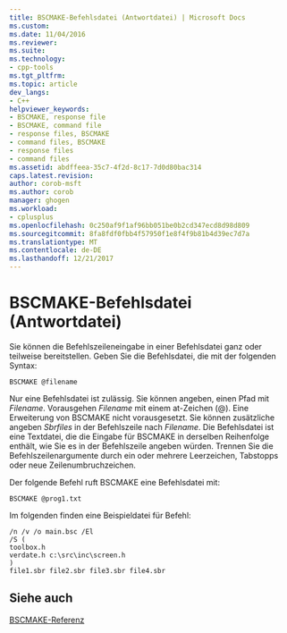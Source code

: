 ```yaml
---
title: BSCMAKE-Befehlsdatei (Antwortdatei) | Microsoft Docs
ms.custom: 
ms.date: 11/04/2016
ms.reviewer: 
ms.suite: 
ms.technology:
- cpp-tools
ms.tgt_pltfrm: 
ms.topic: article
dev_langs:
- C++
helpviewer_keywords:
- BSCMAKE, response file
- BSCMAKE, command file
- response files, BSCMAKE
- command files, BSCMAKE
- response files
- command files
ms.assetid: abdffeea-35c7-4f2d-8c17-7d0d80bac314
caps.latest.revision: 
author: corob-msft
ms.author: corob
manager: ghogen
ms.workload:
- cplusplus
ms.openlocfilehash: 0c250af9f1af96bb051be0b2cd347ecd8d98d809
ms.sourcegitcommit: 8fa8fdf0fbb4f57950f1e8f4f9b81b4d39ec7d7a
ms.translationtype: MT
ms.contentlocale: de-DE
ms.lasthandoff: 12/21/2017
---
```

# <a name="bscmake-command-file-response-file"></a>BSCMAKE-Befehlsdatei (Antwortdatei)
Sie können die Befehlszeileneingabe in einer Befehlsdatei ganz oder teilweise bereitstellen. Geben Sie die Befehlsdatei, die mit der folgenden Syntax:  
  
```  
BSCMAKE @filename  
```  
  
 Nur eine Befehlsdatei ist zulässig. Sie können angeben, einen Pfad mit *Filename*. Vorausgehen *Filename* mit einem at-Zeichen (@). Eine Erweiterung von BSCMAKE nicht vorausgesetzt. Sie können zusätzliche angeben *Sbrfiles* in der Befehlszeile nach *Filename*. Die Befehlsdatei ist eine Textdatei, die die Eingabe für BSCMAKE in derselben Reihenfolge enthält, wie Sie es in der Befehlszeile angeben würden. Trennen Sie die Befehlszeilenargumente durch ein oder mehrere Leerzeichen, Tabstopps oder neue Zeilenumbruchzeichen.  
  
 Der folgende Befehl ruft BSCMAKE eine Befehlsdatei mit:  
  
```  
BSCMAKE @prog1.txt  
```  
  
 Im folgenden finden eine Beispieldatei für Befehl:  
  
```  
/n /v /o main.bsc /El  
/S (  
toolbox.h  
verdate.h c:\src\inc\screen.h  
)  
file1.sbr file2.sbr file3.sbr file4.sbr  
```  
  
## <a name="see-also"></a>Siehe auch  
 [BSCMAKE-Referenz](../../build/reference/bscmake-reference.md)